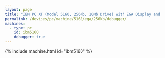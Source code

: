 ```yaml
---
layout: page
title: "IBM PC XT (Model 5160, 256Kb, 10Mb Drive) with EGA Display and Debugger"
permalink: /devices/pc/machine/5160/ega/256kb/debugger/
machines:
  - type: pc
    id: ibm5160
    debugger: true
---
```


{% include machine.html id="ibm5160" %}
